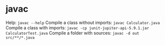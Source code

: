 # javac

Help: `javac --help`
Compile a class without imports: `javac Calculator.java`
Compile a class with imports: `javac -cp junit-jupiter-api-5.9.1.jar CalculatorTest.java`
Compile a folder with sources: `javac -d out src/**/*.java`